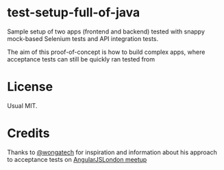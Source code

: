 # test-setup-full-of-java

Sample setup of two apps (frontend and backend) tested with snappy mock-based Selenium tests and API integration tests.

The aim of this proof-of-concept is how to build complex apps, where acceptance tests can still be quickly ran tested from 

# License

Usual MIT.

# Credits

Thanks to [@wongatech](https://twitter.com/wongatech) for inspiration and information about his approach to acceptance tests on [AngularJSLondon meetup](http://www.meetup.com/AngularJS-London)
